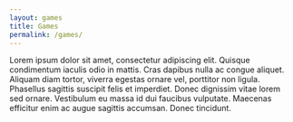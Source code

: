 ```yaml
---
layout: games
title: Games
permalink: /games/
---
```


Lorem ipsum dolor sit amet, consectetur adipiscing elit. Quisque condimentum iaculis odio in mattis. Cras dapibus nulla ac congue aliquet. Aliquam diam tortor, viverra egestas ornare vel, porttitor non ligula.
Phasellus sagittis suscipit felis et imperdiet. Donec dignissim vitae lorem sed ornare. Vestibulum eu massa id dui faucibus vulputate. Maecenas efficitur enim ac augue sagittis accumsan. Donec tincidunt.

